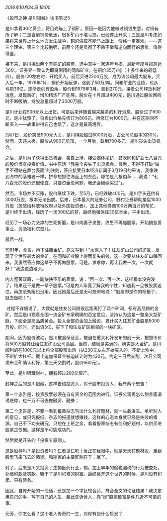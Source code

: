 _2016年10月24日 18:00_

《股市之神 是川银藏》读书笔记5  

是川拿着30亿资金，将目光瞄上了铜矿。原因一是因为他做过铜钱生意，对铜有所了解；二是当前铜价低迷，很多矿山不堪亏损，已经停止开采；三是是川考虑如果将来世界上什么地方发生战争，铜的供应不能马上跟上，价格一定暴涨。——这三个理由，第三个比较勉强，前两个还是贯彻了不熟不做和逆向而行的思维，值得借鉴。

接下来，是川挑出两个有铜矿的股票，选中其中一家连年亏损，最新年度亏损高达36亿，证券界一致认为即将倒闭的同和矿业。在铜价35万/吨（十多年来的最低价），股价120左右时，开始买入，前后买进2200万股，成为该公司最大股东。买入后一年，1979年1月，铜价开始反弹，涨到了50万/吨。同和矿业的业绩，也从亏损36亿，逐渐走向有盈余。股价到1979年3月，涨到270元。接着公司释放利好消息，发现新矿，增加精炼厂产能等。股价在十月超过400元，是川通过股价回档时不断吸纳，持股总量超过了3000万股。

是川计划在500元以上出货。可是后来伴随着越来越多的利好消息，股价过了600元，是川犹豫了，将卖出价格先修订为800元，再修订为1000元，并在这期间不断买入——故事讲得自己也信了，这才是最高境界。

2月7日，股价突破900元大关，是川持股超过6000万股，占公司总股本的30%。然而，天违人愿，股价从900元见顶，一个月后，跌到700多元。是川丧失出货机会。

之后，是川为了获得出货机会，亲自上场，接受媒体采访，鼓吹同和矿业七八百元的股价很有投资价值，书中原话「我完全丧失了出货机会。最后，不得不打破“做手不得站在舞台表面”的铁则，答应接受日本经济新闻于3月19日的采访。我像跌到海中的落难者一样，拼命想抓住海面上的东西，哪怕是几根稻草……我说：“七八百元的股价还很便宜，只要资金没问题，我还会继续买进”」。

然而，市场并不买账，股价继续下跌，至5月，已经跌破400元，是川手头还约有3000万股，根本无法出脱。后来，日本最大的证券公司，野村证券帮助接盘1000万股（忽悠给科威特政府以及外国投资者），加上其他券商100万两百万的帮忙，是川终于出清，经历了一场300亿的梦，最终勉强保住30亿本金，平手出场。

经历了一场心力交瘁的生死折磨，是川向妻子发誓，终生不再碰股票。开始搞慈善事业，资助福利院孤儿。

最后一战。

1981年，食言，再下注赌金矿。原文写到「“太惊人了！住友矿山公司的矿区，发现了全世界最大的金矿。在同和矿业股上得而复失的钱，这一次要从住友矿山赚回来。我虽然答应你这辈子不再做股票，可是，求求你，再让我做一次，一次就好！”我边说边磕头。

内人蹙著双眉，一副快快不乐的表情，说：“再一次、再一次，这样根本没完没了，结果还不是做一辈子股票。”可是内人毕竟了解我的个性，知道我一旦被股票迷住，再怎麽劝阻也没用。因此她最后还是无可奈何地说：“股票即是你的命根子，就去做吧！”」

 过程不详细说了，大致就是住友公司隔很远距离打了两个矿洞，都有高品质的金矿。然后是川顶着全国一流金矿专家明确的否定意见，坚持认为这是一整条大型矿脉，下面全是高品质黄金。投入全部资金加上融资，累计买入住友矿业股票5000万股。同时，还出资5亿，买下了和住友矿区相邻的一块矿区。

期间，因为股价波动，是川被追保证金，被迫在重大利好发布的前一天，按照市价将500万股转让给住友矿山公司高层。当然，结局是美满的，确实是大金矿。是川顺利的在1000元以上将全部股票出清（从230元左右开始买入的，不断上涨中，不断扩大杠杆。截止追加保证金被迫转让时为420元，约定三日后交割。次日公司发布金矿确认利好，第三天交割时，股价660元）。

至此，是川银藏封神，拥有超过200亿资产。

封神之后的是川银藏，这样告诫投资人，对于股市投资人，我有两个忠吿：

第一个忠吿是，投资股票必须在自有资金的范围内进行。证券公司再怎么甜言蜜语诱惑你，也千万不可去做融资、融券；

第二个忠告是，不要一看到报章杂志刊出什么利好题材，就一头栽进去。单听别人的意见，或只凭报纸、杂志的报道就想赚钱，这样的心态本身就已经是失败的根源。自己不下功夫硏究，只想在上班之余，看看报章杂志有何利好题材，以供买进股票之依据。这样是不可能成功的。

然后就是开头的「投资五原则」。

这是股神吗？是投资者吗？仁者见仁吧！反正在我眼中，就是天天在题材股、重组股里飞来飞去的赌徒。和输家的主要区别在于：赢了。

对了，后来是川又投资了生物医药行业，输。加上早年的偷税漏税的行为被查处，补缴税款及罚款，吸干了是川积累的财富。最终离开这个世界的时候，是川没有积累，只有债务。

因此，自传开始的一段话，还是加一个字比较合适，符合全文的论证结果：我决定用自己的手，写下自己的人生，藉此告诉世人，靠“炒”股票致富是件几近不可能的事。

元芳，你怎么看？这个老人传奇的一生，对你有些什么启发？
